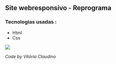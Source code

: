 ## Site webresponsivo - Reprograma

### Tecnologias usadas :

* Html
* Css

![](https://user-images.githubusercontent.com/48458891/55190451-90e27480-517e-11e9-900b-e7118198dda0.jpg)


*Code by Vitória Claudino*
